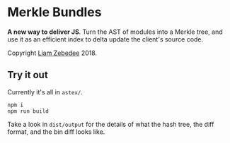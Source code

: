 Merkle Bundles
==============

**A new way to deliver JS**. Turn the AST of modules into a Merkle tree, and use it as an efficient index to delta update the client's source code.

Copyright [Liam Zebedee](https://liamz.co) 2018.

## Try it out
Currently it's all in `astex/`.

```
npm i
npm run build
```

Take a look in `dist/output` for the details of what the hash tree, the diff format, and the bin diff looks like.